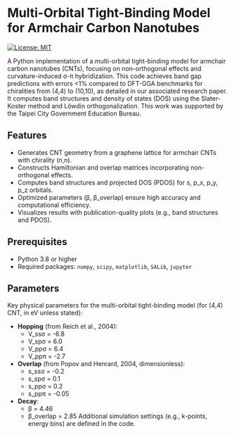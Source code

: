 # Multi-Orbital Tight-Binding Model for Armchair Carbon Nanotubes

[![License: MIT](https://img.shields.io/badge/License-MIT-blue.svg)](https://opensource.org/licenses/MIT)

A Python implementation of a multi-orbital tight-binding model for armchair carbon nanotubes (CNTs), focusing on non-orthogonal effects and curvature-induced σ-π hybridization. This code achieves band gap predictions with errors <1% compared to DFT-GGA benchmarks for chiralities from (4,4) to (10,10), as detailed in our associated research paper. It computes band structures and density of states (DOS) using the Slater-Koster method and Löwdin orthogonalization. This work was supported by the Taipei City Government Education Bureau.

## Features
- Generates CNT geometry from a graphene lattice for armchair CNTs with chirality (n,n).
- Constructs Hamiltonian and overlap matrices incorporating non-orthogonal effects.
- Computes band structures and projected DOS (PDOS) for s, p_x, p_y, p_z orbitals.
- Optimized parameters (β, β_overlap) ensure high accuracy and computational efficiency.
- Visualizes results with publication-quality plots (e.g., band structures and PDOS).

## Prerequisites
- Python 3.8 or higher
- Required packages: `numpy`, `scipy`, `matplotlib`, `SALib`, `jupyter`

## Parameters
Key physical parameters for the multi-orbital tight-binding model (for (4,4) CNT, in eV unless stated):
- **Hopping** (from Reich et al., 2004):
  - V_ssσ = -6.8
  - V_spσ = 6.0
  - V_ppσ = 6.4
  - V_ppπ = -2.7
- **Overlap** (from Popov and Henrard, 2004, dimensionless):
  - s_ssσ = -0.2
  - s_spσ = 0.1
  - s_ppσ = 0.2
  - s_ppπ = -0.05
- **Decay**:
  - β = 4.46
  - β_overlap = 2.85
Additional simulation settings (e.g., k-points, energy bins) are defined in the code.
